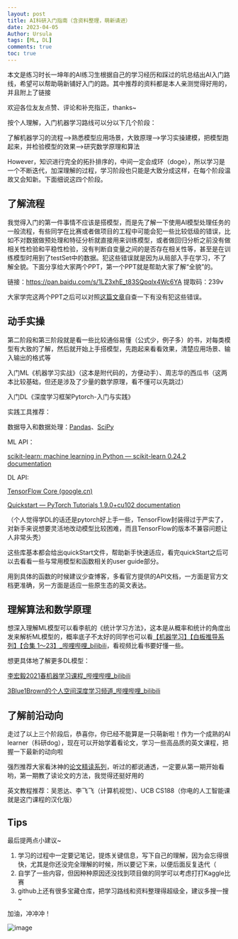```yaml
---
layout: post
title: AI科研入门指南（含资料整理，萌新请进）
date: 2023-04-05
Author: Ursula
tags: [ML, DL]
comments: true
toc: true
--- 
```


本文是练习时长一坤年的AI练习生根据自己的学习经历和踩过的坑总结出AI入门路线，希望可以帮助萌新铺好入门的路。其中推荐的资料都是本人亲测觉得好用的，并且附上了链接

欢迎各位友友点赞、评论和补充指正，thanks~

按个人理解，入门机器学习路线可以分以下几个阶段：

了解机器学习的流程-->熟悉模型应用场景，大致原理-->学习实操建模，把模型跑起来，并检验模型的效果-->研究数学原理和算法

However，知识进行完全的拓扑排序的，中间一定会成环（doge），所以学习是一个不断迭代，加深理解的过程，学习阶段也只能是大致分成这样，在每个阶段温故又会知新。下面细说这四个阶段。

## 了解流程

我觉得入门的第一件事情不应该是搭模型，而是先了解一下使用AI模型处理任务的一般流程，有些同学在比赛或者做项目的工程中可能会犯一些比较低级的错误，比如不对数据做预处理和特征分析就直接用来训练模型，或者做回归分析之前没有做相关性检验和平稳性检验，没有判断自变量之间的是否存在相关性等，甚至是在训练模型时用到了testSet中的数据。犯这些错误就是因为从局部入手在学习，不了解全貌。下面分享给大家两个PPT，第一个PPT就是帮助大家了解“全貌”的。

链接：https://pan.baidu.com/s/1LZ3xhE_t83SQpqlx4Wc6YA 
提取码：239v

大家学完这两个PPT之后可以对照[这篇文章](https://mp.weixin.qq.com/s/_iRZA4nZNCgWQKxl8TD-TQ)自查一下有没有犯这些错误。

## 动手实操

第二阶段和第三阶段就是看一些比较通俗易懂（公式少，例子多）的书，对每类模型有大致的了解，然后就开始上手搭模型，先跑起来看看效果，清楚应用场景、输入输出的格式等

入门ML《机器学习实战》（这本是附代码的，方便动手）、周志华的西瓜书（这两本比较基础，但还是涉及了少量的数学原理，看不懂可以先跳过）

入门DL《深度学习框架Pytorch-入门与实践》

实践工具推荐：

数据导入和数据处理：[Pandas](https://pandas.pydata.org/)、[SciPy](https://scipy.org/)

ML API：

[scikit-learn: machine learning in Python — scikit-learn 0.24.2 documentation ](https://scikit-learn.org/stable/index.html)

DL API:

[TensorFlow Core (google.cn)](https://tensorflow.google.cn/overview/?hl=zh_cn)

[Quickstart — PyTorch Tutorials 1.9.0+cu102 documentation](https://pytorch.org/tutorials/beginner/basics/quickstart_tutorial.html)

（个人觉得学DL的话还是pytorch好上手一些，TensorFlow封装得过于严实了，对新手来说想要灵活地改动模型比较困难，而且TensorFlow的版本不兼容问题让人非常头秃）

这些库基本都会给出quickStart文件，帮助新手快速适应，看完quickStart之后可以去看看一些与常用模型和函数相关的user guide部分。

用到具体的函数的时候建议少查博客，多看官方提供的API文档，一方面是官方文档更准确，另一方面是适应一些原生态的英文表达。

## 理解算法和数学原理

想深入理解ML模型可以看李航的《统计学习方法》，这本是从概率和统计的角度出发来解析ML模型的，概率底子不太好的同学也可以看[【机器学习】【白板推导系列】【合集 1～23】_哔哩哔哩_bilibili](https://www.bilibili.com/video/BV1aE411o7qd/?from=search&seid=11352464084487049350&vd_source=9da8a8ddd09633f1154195a4e101a0d4)，看视频比看书要好懂一些。

想更具体地了解更多DL模型：

[李宏毅2021春机器学习课程_哔哩哔哩_bilibili](https://www.bilibili.com/video/BV1Wv411h7kN/)

[3Blue1Brown的个人空间深度学习频道_哔哩哔哩_bilibili](https://space.bilibili.com/88461692/channel/series)

## 了解前沿动向

走过了以上三个阶段后，恭喜你，你已经不能算是一只萌新啦！作为一个成熟的AI learner（科研dog），现在可以开始学着看论文，学习一些高品质的英文课程，把握一下最新的动向啦

强烈推荐大家看沐神的[论文精读系列](https://space.bilibili.com/1567748478/channel/collectiondetail?sid=32744)，听过的都说通透，一定要从第一期开始看哟，第一期教了读论文的方法，我觉得还挺好用的

英文教程推荐：吴恩达、李飞飞（计算机视觉）、UCB CS188（你电的人工智能课就是这门课程的汉化版）

## Tips

最后提两点小建议~

1. 学习的过程中一定要记笔记，提炼关键信息，写下自己的理解，因为会忘得很快，尤其是你还没完全理解的时候，所以要记下来，以便后面反复迭代（
2. 自学了一些内容，但因种种原因还没找到项目做的同学可以考虑打打Kaggle比赛
3. github上还有很多宝藏仓库，把学习路线和资料整理得超级全，建议多搜一搜~ 

加油，冲冲冲！

![image](https://user-images.githubusercontent.com/73097943/230108060-1db60342-7f95-4f47-a441-e2427008662c.png)

